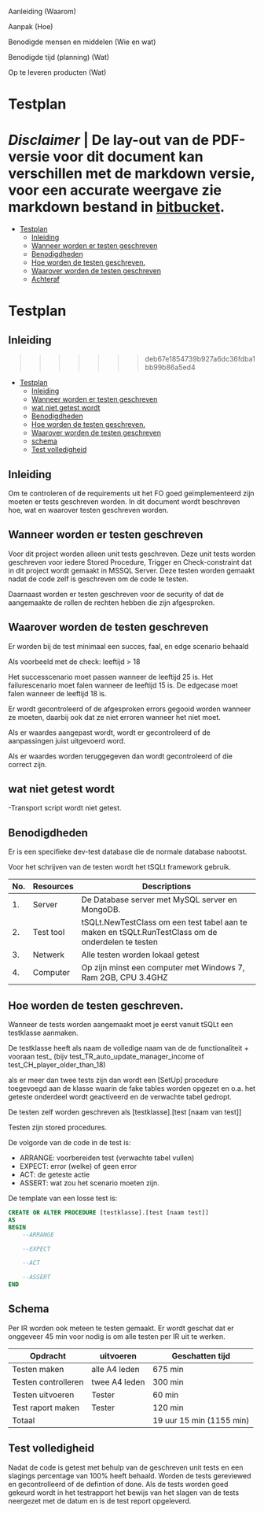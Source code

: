 Aanleiding (Waarom)

Aanpak (Hoe)

Benodigde mensen en middelen (Wie en wat)

Benodigde tijd (planning) (Wat)

Op te leveren producten (Wat)

# Testplan

# ***Disclaimer*** | De lay-out van de PDF-versie voor dit document kan verschillen met de markdown versie, voor een accurate weergave zie markdown bestand in [bitbucket](https://isebitbucket.aimsites.nl/projects/S22122A4/repos/football-league-manager/browse/docs).

- [Testplan](#testplan)
	- [Inleiding](#inleiding)
	- [Wanneer worden er testen geschreven](#wanneer-worden-er-testen-geschreven)
	- [Benodigdheden](#benodigdheden)
	- [Hoe worden de testen geschreven.](#hoe-worden-de-testen-geschreven)
	- [Waarover worden de testen geschreven](#waarover-worden-de-testen-geschreven)
	- [Achteraf](#achteraf)

# Testplan

## Inleiding
>>>>>>> deb67e1854739b927a6dc36fdba1bb99b86a5ed4

- [Testplan](#testplan)
	- [Inleiding](#inleiding)
	- [Wanneer worden er testen geschreven](#wanneer-worden-er-testen-geschreven)
	- [wat niet getest wordt](#wat-niet-getest-wordt)
	- [Benodigdheden](#benodigdheden)
	- [Hoe worden de testen geschreven.](#hoe-worden-de-testen-geschreven)
	- [Waarover worden de testen geschreven](#waarover-worden-de-testen-geschreven)
	- [schema](#schema)
	- [Test volledigheid](#Test-volledigheid)

## Inleiding
Om te controleren of de requirements uit het FO goed geïmplementeerd zijn moeten er tests geschreven worden.
In dit document wordt beschreven hoe, wat en waarover testen geschreven worden.

## Wanneer worden er testen geschreven

Voor dit project worden alleen unit tests geschreven.
Deze unit tests worden geschreven voor iedere Stored Procedure, Trigger en Check-constraint dat in dit project wordt gemaakt in MSSQL Server.
Deze testen worden gemaakt nadat de code zelf is geschreven om de code te testen.

Daarnaast worden er testen geschreven voor de security of dat de aangemaakte de rollen de rechten hebben die zijn afgesproken.

## Waarover worden de testen geschreven

Er worden bij de test minimaal een succes, faal, en edge scenario behaald

Als voorbeeld met de check: leeftijd > 18

Het successcenario moet passen wanneer de leeftijd 25 is.
Het failurescenario moet falen wanneer de leeftijd 15 is.
De edgecase moet falen wanneer de leeftijd 18 is.

Er wordt gecontroleerd of de afgesproken errors gegooid worden wanneer ze moeten, daarbij ook dat ze niet erroren wanneer het niet moet.

Als er waardes aangepast wordt, wordt er gecontroleerd of de aanpassingen juist uitgevoerd word.

Als er waardes worden teruggegeven dan wordt gecontroleerd of die correct zijn.

## wat niet getest wordt

-Transport script wordt niet getest.

## Benodigdheden

Er is een specifieke dev-test database die de normale database nabootst.

Voor het schrijven van de testen wordt het tSQLt framework gebruik.

|No.|Resources|Descriptions|
|--|--|--|
|1.|Server|De Database server met MySQL server en MongoDB.|
|2.|Test tool|tSQLt.NewTestClass om een test tabel aan te maken en tSQLt.RunTestClass om de onderdelen te testen|
|3.|Netwerk|Alle testen worden lokaal getest|
|4.|Computer|Op zijn minst een computer met Windows 7, Ram 2GB, CPU 3.4GHZ|

## Hoe worden de testen geschreven.

Wanneer de tests worden aangemaakt moet je eerst vanuit tSQLt een testklasse aanmaken. 

De testklasse heeft als naam de volledige naam van de  de functionaliteit + vooraan test_ (bijv test_TR_auto_update_manager_income of test_CH_player_older_than_18)

als er meer dan twee tests zijn dan wordt een \[SetUp\] procedure toegevoegd aan de klasse waarin de fake tables worden opgezet en o.a. het geteste onderdeel wordt geactiveerd en de verwachte tabel gedropt.

De testen zelf worden geschreven als \[testklasse\].\[test \[naam van test\]\]

Testen zijn stored procedures.

De volgorde van de code in de test is:
- ARRANGE: voorbereiden test (verwachte tabel vullen)
- EXPECT: error (welke) of geen error
- ACT: de geteste actie
- ASSERT: wat zou het scenario moeten zijn.

De template van een losse test is:

```SQL
CREATE OR ALTER PROCEDURE [testklasse].[test [naam test]]
AS
BEGIN
	--ARRANGE

	--EXPECT

	--ACT

	--ASSERT
END
```

## Schema
Per IR worden ook meteen te testen gemaakt. Er wordt geschat dat er onggeveer 45 min voor nodig is om alle testen per IR uit te werken.

|Opdracht|uitvoeren|Geschatten tijd|
|-------|----|-----------|
|Testen maken|alle A4 leden|675 min|
|Testen controlleren|twee A4 leden|300 min|
|Testen uitvoeren|Tester|60 min|
|Test raport maken|Tester|120 min|
|Totaal||19 uur 15 min (1155 min)|

## Test volledigheid

Nadat de code is getest met behulp van de geschreven unit tests en een slagings percentage van 100% heeft behaald. Worden de tests gereviewed en gecontrolleerd of de defintion of done. Als de tests worden goed gekeurd wordt in het testrapport het bewijs van het slagen van de tests neergezet met de datum en is de test report opgeleverd. 